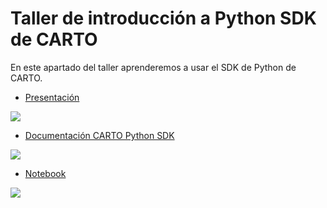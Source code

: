 
Taller de introducción a Python SDK de CARTO
===================

En este apartado del taller aprenderemos a usar el SDK de Python de CARTO.

* [Presentación](https://docs.google.com/presentation/d/1Yg28Cc5b8CMzr0LK9ro28P8WWVS0V0nXax307jr-6ng/edit?usp=sharing)

![](https://media.giphy.com/media/xznyPebL28X5u/giphy.gif)
* [Documentación CARTO Python SDK](http://carto-python.readthedocs.io/en/latest/quickstart.html)


![](https://media.giphy.com/media/5DfGL75M9spG0/giphy.gif)

* [Notebook](/sample_noorg.py.ipynb)


![](https://media.giphy.com/media/M5KFysE4oqmLm/giphy.gif)
